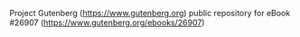 Project Gutenberg (https://www.gutenberg.org) public repository for eBook #26907 (https://www.gutenberg.org/ebooks/26907)
